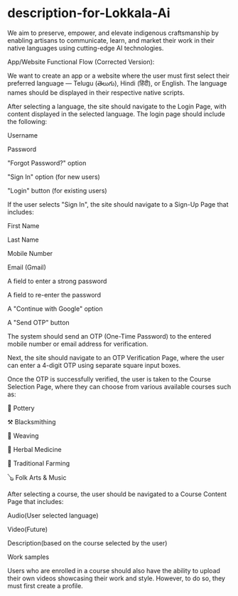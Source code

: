 # description-for-Lokkala-Ai
We aim to preserve, empower, and elevate indigenous craftsmanship by enabling artisans to communicate, learn, and market their work in their native languages using cutting-edge AI technologies.

App/Website Functional Flow (Corrected Version):

We want to create an app or a website where the user must first select their preferred language — Telugu (తెలుగు), Hindi (हिंदी), or English. The language names should be displayed in their respective native scripts.

After selecting a language, the site should navigate to the Login Page, with content displayed in the selected language. The login page should include the following:

Username

Password

"Forgot Password?" option

"Sign In" option (for new users)

"Login" button (for existing users)

If the user selects "Sign In", the site should navigate to a Sign-Up Page that includes:

First Name

Last Name

Mobile Number

Email (Gmail)

A field to enter a strong password

A field to re-enter the password

A "Continue with Google" option

A "Send OTP" button

The system should send an OTP (One-Time Password) to the entered mobile number or email address for verification.

Next, the site should navigate to an OTP Verification Page, where the user can enter a 4-digit OTP using separate square input boxes.

Once the OTP is successfully verified, the user is taken to the Course Selection Page, where they can choose from various available courses such as:

🏺 Pottery

⚒ Blacksmithing

🧵 Weaving

🌿 Herbal Medicine

🌾 Traditional Farming

🪕 Folk Arts & Music



After selecting a course, the user should be navigated to a Course Content Page that includes:

Audio(User selected language)

Video(Future)

Description(based on the course selected by the user)
 

Work samples

Users who are enrolled in a course should also have the ability to upload their own videos showcasing their work and style. However, to do so, they must first create a profile.
